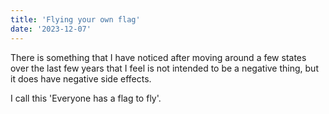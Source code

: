 ```yaml
---
title: 'Flying your own flag'
date: '2023-12-07'
---
```


There is something that I have noticed after moving around a few states over the last few years that I feel is not intended to be a negative thing, but it does have negative side effects.

I call this 'Everyone has a flag to fly'.
